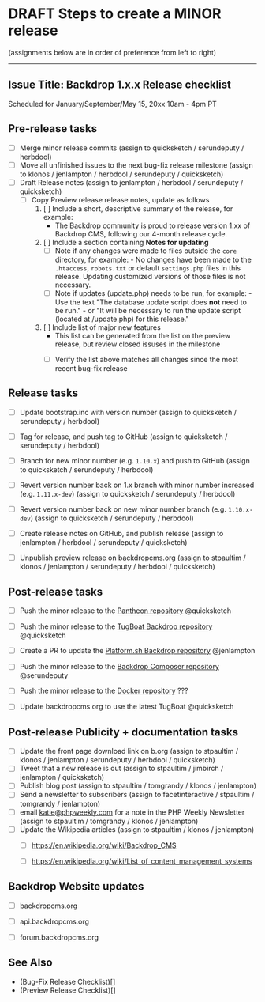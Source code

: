 DRAFT Steps to create a MINOR release
=====================================
(assignments below are in order of preference from left to right)

---
Issue Title:   Backdrop 1.x.x Release checklist
---

Scheduled for January/September/May 15, 20xx 10am - 4pm PT

## Pre-release tasks

- [ ] Merge minor release commits (assign to quicksketch / serundeputy / herbdool)
- [ ] Move all unfinished issues to the next bug-fix release milestone (assign to klonos / jenlampton / herbdool / serundeputy / quicksketch)
- [ ] Draft Release notes (assign to jenlampton / herbdool / serundeputy / quicksketch)
  - [ ] Copy Preview release release notes, update as follows
    1. [ ] Include a short, descriptive summary of the release, for example:
       - The Backdrop community is proud to release version 1.xx of Backdrop CMS, following our 4-month release cycle.
    1. [ ] Include a section containing **Notes for updating**
       - [ ] Note if any changes were made to files outside the `core` directory, for example:
             - No changes have been made to the `.htaccess`, `robots.txt` or default `settings.php` files in this release. Updating customized versions of those files is not necessary.
       - [ ] Note if updates (update.php) needs to be run, for example:
             - Use the text "The database update script does **not** need to be run."
             - or "It will be necessary to run the update script (located at /update.php) for this release."
    1. [ ] Include list of major new features
       - This list can be generated from the list on the preview release, but review closed issuses in the milestone
       - [ ] Verify the list above matches all changes since the most recent bug-fix release



## Release tasks

- [ ] Update bootstrap.inc with version number (assign to quicksketch / serundeputy / herbdool)
- [ ] Tag for release, and push tag to GitHub (assign to quicksketch / serundeputy / herbdool)
- [ ] Branch for new minor number (e.g. `1.10.x`) and push to GitHub (assign to quicksketch / serundeputy / herbdool)
- [ ] Revert version number back on 1.x branch with minor number increased (e.g. `1.11.x-dev`) (assign to quicksketch / serundeputy / herbdool)
- [ ] Revert version number back on new minor number branch (e.g. `1.10.x-dev`) (assign to quicksketch / serundeputy / herbdool)
- [ ] Create release notes on GitHub, and publish release (assign to jenlampton / herbdool / serundeputy / quicksketch)
- [ ] Unpublish preview release on backdropcms.org (assign to stpaultim / klonos / jenlampton / serundeputy / herbdool / quicksketch)


## Post-release tasks

- [ ] Push the minor release to the [Pantheon repository](https://github.com/backdrop-ops/backdrop-pantheon) @quicksketch
- [ ] Push the minor release to the [TugBoat Backdrop repository](https://github.com/backdrop-ops/backdrop-tugboat) @quicksketch
- [ ] Create a PR to update the [Platform.sh Backdrop repository](https://github.com/platformsh/template-builder/blob/master/project/backdrop.py) @jenlampton
- [ ] Push the minor release to the [Backdrop Composer repository](https://github.com/backdrop-ops/backdrop-composer) @serundeputy
- [ ] Push the minor release to the [Docker repository](https://github.com/docker-library/official-images/blob/master/library/backdrop) ???
- [ ] Update backdropcms.org to use the latest TugBoat @quicksketch


## Post-release Publicity + documentation tasks

- [ ] Update the front page download link on b.org (assign to stpaultim / klonos / jenlampton / serundeputy / herbdool / quicksketch)
- [ ] Tweet that a new release is out (assign to stpaultim / jimbirch / jenlampton / quicksketch)
- [ ] Publish blog post (assign to stpaultim / tomgrandy / klonos / jenlampton)
- [ ] Send a newsletter to subscribers (assign to facetinteractive / stpaultim / tomgrandy / jenlampton)
- [ ] email katie@phpweekly.com for a note in the PHP Weekly Newsletter (assign to stpaultim / tomgrandy / klonos / jenlampton)
- [ ] Update the Wikipedia articles (assign to stpaultim / klonos / jenlampton)
  - [ ] https://en.wikipedia.org/wiki/Backdrop_CMS
  - [ ] https://en.wikipedia.org/wiki/List_of_content_management_systems


## Backdrop Website updates

- [ ] backdropcms.org
- [ ] api.backdropcms.org
- [ ] forum.backdropcms.org


See Also
---------
* (Bug-Fix Release Checklist)[]
* (Preview Release Checklist)[]
